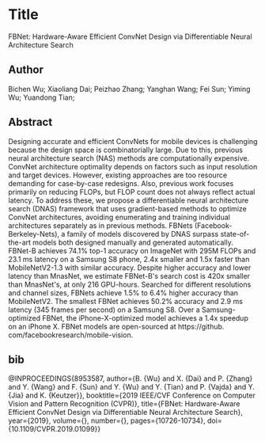 # Title
FBNet: Hardware-Aware Efficient ConvNet Design via Differentiable Neural Architecture Search

## Author
Bichen Wu; Xiaoliang Dai; Peizhao Zhang; Yanghan Wang; Fei Sun; Yiming Wu; Yuandong Tian; 

## Abstract
Designing accurate and efficient ConvNets for mobile devices is challenging because the design space is combinatorially large. Due to this, previous neural architecture search (NAS) methods are computationally expensive. ConvNet architecture optimality depends on factors such as input resolution and target devices. However, existing approaches are too resource demanding for case-by-case redesigns. Also, previous work focuses primarily on reducing FLOPs, but FLOP count does not always reflect actual latency. To address these, we propose a differentiable neural architecture search (DNAS) framework that uses gradient-based methods to optimize ConvNet architectures, avoiding enumerating and training individual architectures separately as in previous methods. FBNets (Facebook-Berkeley-Nets), a family of models discovered by DNAS surpass state-of-the-art models both designed manually and generated automatically. FBNet-B achieves 74.1% top-1 accuracy on ImageNet with 295M FLOPs and 23.1 ms latency on a Samsung S8 phone, 2.4x smaller and 1.5x faster than MobileNetV2-1.3 with similar accuracy. Despite higher accuracy and lower latency than MnasNet, we estimate FBNet-B's search cost is 420x smaller than MnasNet's, at only 216 GPU-hours. Searched for different resolutions and channel sizes, FBNets achieve 1.5% to 6.4% higher accuracy than MobileNetV2. The smallest FBNet achieves 50.2% accuracy and 2.9 ms latency (345 frames per second) on a Samsung S8. Over a Samsung-optimized FBNet, the iPhone-X-optimized model achieves a 1.4x speedup on an iPhone X. FBNet models are open-sourced at https://github. com/facebookresearch/mobile-vision.

## bib
@INPROCEEDINGS{8953587,  author={B. {Wu} and X. {Dai} and P. {Zhang} and Y. {Wang} and F. {Sun} and Y. {Wu} and Y. {Tian} and P. {Vajda} and Y. {Jia} and K. {Keutzer}},  booktitle={2019 IEEE/CVF Conference on Computer Vision and Pattern Recognition (CVPR)},   title={FBNet: Hardware-Aware Efficient ConvNet Design via Differentiable Neural Architecture Search},   year={2019},  volume={},  number={},  pages={10726-10734},  doi={10.1109/CVPR.2019.01099}}